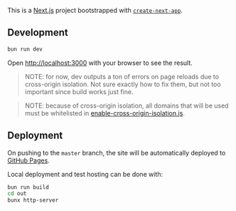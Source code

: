 This is a [Next.js](https://nextjs.org/) project bootstrapped with [`create-next-app`](https://github.com/vercel/next.js/tree/canary/packages/create-next-app).

## Development

```bash
bun run dev
```

Open [http://localhost:3000](http://localhost:3000) with your browser to see the result.

> NOTE: for now, dev outputs a ton of errors on page reloads due to cross-origin isolation. Not sure exactly how to fix them, but not too important since build works just fine.

> NOTE: because of cross-origin isolation, all domains that will be used must be whitelisted in [enable-cross-origin-isolation.js](public/enable-cross-origin-isolation.js#L2).

## Deployment

On pushing to the `master` branch, the site will be automatically deployed to [GitHub Pages](https://pages.github.com/).

Local deployment and test hosting can be done with:

```bash
bun run build
cd out
bunx http-server
```

